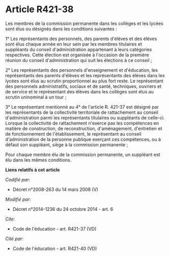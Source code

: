 # Article R421-38

Les membres de la commission permanente dans les collèges et les lycées sont élus ou désignés dans les conditions
suivantes : 

1° Les représentants des personnels, des parents d'élèves et des élèves sont élus chaque année en leur sein par les membres
titulaires et suppléants du conseil d'administration appartenant à leurs catégories respectives. Cette élection est organisée
à l'occasion de la première réunion du conseil d'administration qui suit les élections à ce conseil ; 

2° Les représentants des personnels d'enseignement et d'éducation, les représentants des parents d'élèves et les
représentants des élèves dans les lycées sont élus au scrutin proportionnel au plus fort reste. Le représentant des
personnels administratifs, sociaux et de santé, techniques, ouvriers et de service et le représentant des élèves dans les
collèges sont élus au scrutin uninominal à un tour ; 

3° Le représentant mentionné au 4° de l'article R. 421-37 est désigné par les représentants de la collectivité territoriale
de rattachement au conseil d'administration parmi les représentants titulaires ou suppléants de celle-ci. Lorsque la
collectivité de rattachement n'exerce pas les compétences en matière de construction, de reconstruction, d'aménagement,
d'entretien et de fonctionnement de l'établissement, le représentant au conseil d'administration de la personne publique
exerçant ces compétences, ou à défaut son suppléant, siège à la commission permanente ; 

Pour chaque membre élu de la commission permanente, un suppléant est élu dans les mêmes conditions.

**Liens relatifs à cet article**

_Codifié par_:

  - Décret n°2008-263 du 14 mars 2008 (V)

_Modifié par_:

  - Décret n°2014-1236 du 24 octobre 2014 - art. 6

_Cite_:

  - Code de l'éducation - art. R421-37 (VD)

_Cité par_:

  - Code de l'éducation - art. R421-40 (VD)
